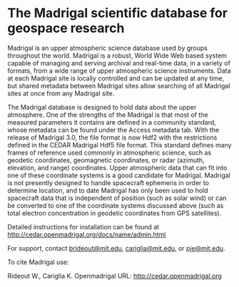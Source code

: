 # The Madrigal scientific database for geospace research

Madrigal is an upper atmospheric science database used by groups throughout the world. Madrigal is a robust, World Wide Web based system capable of managing and serving archival and real-time data, in a variety of formats, from a wide range of upper atmospheric science instruments. Data at each Madrigal site is locally controlled and can be updated at any time, but shared metadata between Madrigal sites allow searching of all Madrigal sites at once from any Madrigal site.

The Madrigal database is designed to hold data about the upper atmosphere. One of the strengths of the Madrigal is that most of the measured parameters it contains are defined in a community standard, whose metadata can be found under the Access metadata tab. With the release of Madrigal 3.0, the file format is now Hdf2 with the restrictions defined in the CEDAR Madrigal Hdf5 file format. This standard defines many frames of reference used commonly in atmospheric science, such as geodetic coordinates, geomagnetic coordinates, or radar (azimuth, elevation, and range) coordinates. Upper atmospheric data that can fit into one of these coordinate systems is a good candidate for Madrigal. Madrigal is not presently designed to handle spacecraft ephemeris in order to determine location, and to date Madrigal has only been used to hold spacecraft data that is independent of position (such as solar wind) or can be converted to one of the coordinate systems discussed above (such as total electron concentration in geodetic coordinates from GPS satellites).

Detailed instructions for installation can be found at http://cedar.openmadrigal.org/docs/name/admin.html

For support, contact brideout@mit.edu, cariglia@mit.edu, or pje@mit.edu.

To cite Madrigal use:

Rideout W., Cariglia K. Openmadrigal URL: http://cedar.openmadrigal.org